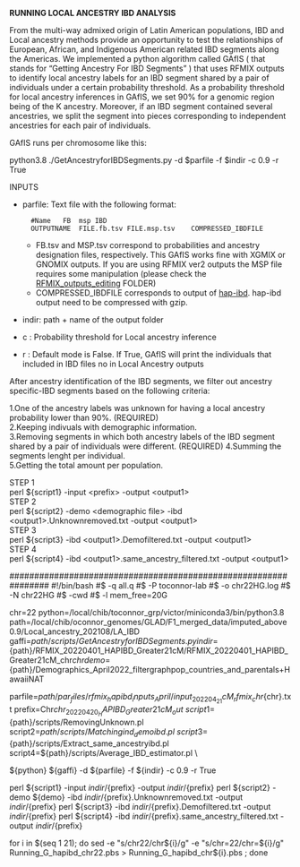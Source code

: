 **RUNNING LOCAL ANCESTRY IBD ANALYSIS**  

From the multi-way admixed origin of Latin American populations, IBD and Local ancestry methods provide an opportunity to test the relationships of European,
African, and Indigenous American related IBD segments along the Americas.
We implemented a python algorithm called GAfIS ( that stands for “Getting Ancestry For IBD Segments” ) that uses RFMIX outputs to identify local ancestry labels for an IBD segment shared by a pair of individuals under a certain probability threshold.
As a probability threshold for local ancestry inferences in GAfIS, we set 90% for a genomic region being of the K ancestry. Moreover, if an IBD segment contained several ancestries, we split the segment into pieces corresponding to independent ancestries for each pair of individuals.

GAfIS runs per chromosome like this:

python3.8 ./GetAncestryforIBDSegments.py -d $parfile -f $indir -c 0.9 -r True

INPUTS  
* parfile: Text file with the following format:

        #Name	FB	msp	IBD  
        OUTPUTNAME	FILE.fb.tsv	FILE.msp.tsv	COMPRESSED_IBDFILE  
    
    * FB.tsv and MSP.tsv correspond to probabilities and ancestry designation files, respectively. This GAfIS works fine with XGMIX or GNOMIX outputs. If you are using RFMIX ver2 outputs the MSP file requires some manipulation (please check the [RFMIX_outputs_editing](https://github.com/umb-oconnorgroup/GLAD_DemographicAnalysis/tree/Ancestry-Specific_IBD/Ancestry-Specific_IBD/RFMIX_outputs_editing) FOLDER)  
    * COMPRESSED_IBDFILE corresponds to output of [hap-ibd](https://github.com/browning-lab/hap-ibd). hap-ibd output need to be compressed with gzip.  
* indir: path + name of the output folder
* c : Probability threshold for Local ancestry inference
* r : Default mode is False. If True, GAfIS will print the individuals that included in IBD files no in Local Ancestry outputs  


After ancestry identification of the IBD segments, we filter out ancestry specific-IBD segments based on the following criteria:  

1.One of the ancestry labels was unknown for having a local ancestry probability lower than 90%. (REQUIRED)  
2.Keeping indivuals with demographic information.  
3.Removing segments in which both ancestry labels of the IBD segment shared by a pair of individuals were different.  (REQUIRED)
4.Summing the segments lenght per individual.  
5.Getting the total amount per population.  

STEP 1  
perl \${script1} -input \<prefix\> -output \<output1\>  
STEP 2  
perl \${script2} -demo \<demographic file\>  -ibd \<output1\>.Unknownremoved.txt -output \<output1\>  
STEP 3  
perl \${script3} -ibd \<output1\>.Demofiltered.txt -output \<output1\>  
STEP 4  
perl \${script4} -ibd \<output1\>.same_ancestry_filtered.txt -output \<output1\>  



################################################################
#!/bin/bash
#$ -q all.q
#$ -P toconnor-lab
#$ -o chr22HG.log
#$ -N chr22HG
#$ -cwd
#$ -l mem_free=20G

chr=22
python=/local/chib/toconnor_grp/victor/miniconda3/bin/python3.8 
path=/local/chib/oconnor_genomes/GLAD/F1_merged_data/imputed_above0.9/Local_ancestry_202108/LA_IBD
gaffi=${path}/scripts/GetAncestryforIBDSegments.py
indir=${path}/RFMIX_20220401_HAPIBD_Greater21cM/RFMIX_20220401_HAPIBD_Greater21cM_chr${chr}
demo=${path}/Demographics_April2022_filtergraphpop_countries_and_parentals+HawaiiNAT

parfile=${path}/par_files/rfmix_hapibd_inputs_April/input_202204_21cM_rfmix_chr${chr}.txt
prefix=Chr${chr}_20220420_HAPIBD_Greater21cM_out \
script1=${path}/scripts/RemovingUnknown.pl \
script2=${path}/scripts/Matchingind_demoibd.pl \
script3=${path}/scripts/Extract_same_ancestryibd.pl \
script4=${path}/scripts/Average_IBD_estimator.pl \

${python} ${gaffi} -d ${parfile} -f ${indir} -c 0.9 -r True

perl ${script1} -input ${indir}/${prefix} -output ${indir}/${prefix}
perl ${script2} -demo ${demo}  -ibd ${indir}/${prefix}.Unknownremoved.txt -output ${indir}/${prefix}
perl ${script3} -ibd ${indir}/${prefix}.Demofiltered.txt -output ${indir}/${prefix}
perl ${script4} -ibd ${indir}/${prefix}.same_ancestry_filtered.txt -output ${indir}/${prefix}

for i in $(seq 1 21); do sed -e "s/chr22/chr${i}/g" -e "s/chr=22/chr=${i}/g" Running_G_hapibd_chr22.pbs > Running_G_hapibd_chr${i}.pbs ; done
